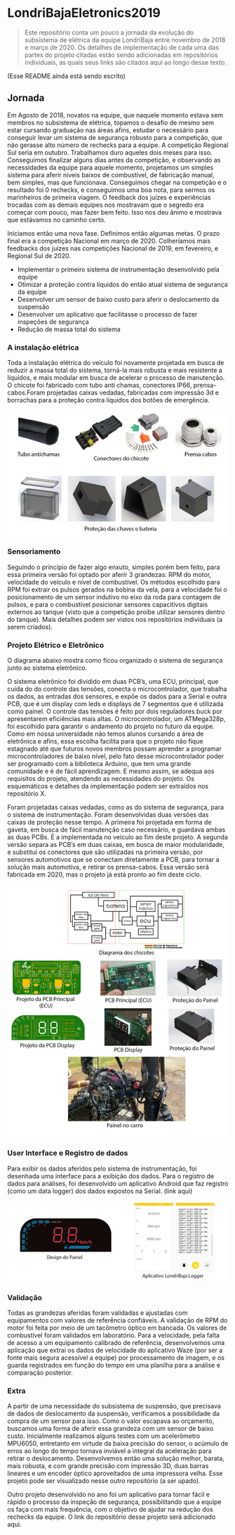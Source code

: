 # LondriBajaEletronics2019

> Este repositório conta um pouco a jornada da evolução do subsistema de elétrica da equipe LondriBaja entre novembro de 2018 e março de 2020. Os detalhes de implementação de cada uma das partes do projeto citadas estão sendo adicionadas em repositórios individuais, as quais seus links são citados aqui ao longo desse texto.

(Esse README ainda está sendo escrito)

## Jornada

Em Agosto de 2018, novatos na equipe, que naquele momento estava sem membros no subsistema de elétrica, topamos o desafio de mesmo sem estar cursando graduação nas áreas afins, estudar o necessário para conseguir levar um sistema de segurança robusto para a competição, que não gerasse alto número de rechecks para a equipe. A competição Regional Sul seria em outubro. Trabalhamos duro aqueles dois meses para isso. Conseguimos finalizar alguns dias antes da competição, e observando as necessidades da equipe para aquele momento, projetamos um simples sistema para aferir níveis baixos de combustível, de fabricação manual, bem simples, mas que funcionava. Conseguimos chegar na competição e o resultado foi 0 rechecks, e conseguimos uma boa nota, para sermos os marinheiros de primeira viagem. O feedback dos juízes e experiências trocadas com as demais equipes nos mostravam que o segredo era começar com pouco, mas fazer bem feito. Isso nos deu ânimo e mostrava que estávamos no caminho certo. 

Iniciamos então uma nova fase. Definimos então algumas metas. O prazo final era a competição Nacional em março de 2020. Colheríamos mais feedbacks dos juízes nas competições Nacional de 2019, em fevereiro, e Regional Sul de 2020.

- Implementar o primeiro sistema de instrumentação desenvolvido pela equipe
- Otimizar a proteção contra líquidos do então atual sistema de segurança da equipe
- Desenvolver um sensor de baixo custo para aferir o deslocamento da suspensão
- Desenvolver um aplicativo que facilitasse o processo de fazer inspeções de segurança
- Redução de massa total do sistema

### A instalação elétrica

Toda a instalação elétrica do veículo foi novamente projetada em busca de reduzir a massa total do sistema, torná-la mais robusta e mais resistente a líquidos, e mais modular em busca de acelerar o processo de manutenção. O chicote foi fabricado  com tubo anti chamas, conectores IP66, prensa-cabos.Foram projetadas caixas vedadas, fabricadas com impressão 3d e borrachas para a proteção contra líquidos dos botões de emergência.

<p align="center"><img src="https://raw.githubusercontent.com/ViniciusGambi/LondriBajaEletronics2019/main/.github/eletric-setup.jpg"></p>

### Sensoriamento

Seguindo o princípio de fazer algo enxuto, simples porém bem feito, para essa primeira versão foi optado por aferir 3 grandezas: RPM do motor, velocidade do veículo e nível de combustível. Os métodos escolhido para RPM foi extrair os pulsos gerados na bobina da vela, para a velocidade foi o posicionamento de um sensor indutivo no eixo da roda para contagem de pulsos, e para o combustível posicionar sensores capacitivos digitais externos ao tanque (visto que a competição proíbe utilizar sensores dentro do tanque). Mais detalhes podem ser vistos nos repositórios individuais (a serem criados).

### Projeto Elétrico e Eletrônico

O diagrama abaixo mostra como ficou organizado o sistema de segurança junto ao sistema eletrônico. 

O sistema eletrônico foi dividido em duas PCB’s, uma ECU, principal, que cuida do do controle das tensões, conecta o microcontrolador, que trabalha os dados, as entradas dos sensores, e expõe os dados para a Serial e outra PCB, que é um display com leds e displays de 7 segmentos que é utilizada como painel. 
O controle das tensões é feito por dois reguladores buck por apresentarem eficiências mais altas. O microcontrolador, um ATMega328p, foi escolhido para garantir o andamento do projeto no futuro da equipe. Como em nossa universidade não temos alunos cursando a área de eletrônica e afins, essa escolha facilita para que o projeto não fique estagnado até que futuros novos membros possam aprender a programar microcontroladores de baixo nível, pelo fato desse microcontrolador poder ser programado com a biblioteca Arduino, que tem uma grande comunidade e é de fácil aprendizagem. E mesmo assim, se adequa aos requisitos do projeto, atendendo as necessidades do projeto. Os esquemáticos e detalhes da implementação podem ser extraídos nos repositório X.

Foram projetadas caixas vedadas, como as do sistema de segurança, para o sistema de instrumentação. Foram desenvolvidas duas versões das caixas de proteção nesse tempo. A primeira foi projetada em forma de gaveta, em busca de fácil manutenção caso necessário, e guardava ambas as duas PCBs. É a implementada no veículo ao fim deste projeto. A segunda versão separa as PCB’s em duas caixas, em busca de maior modularidade, e substitui os conectores que são utilizadas na primeira versão, por sensores automotivos que se conectam diretamente a PCB, para tornar a solução mais automotiva, e retirar os prensa-cabos. Essa versão será fabricada em 2020, mas o projeto já está pronto ao fim deste ciclo. 

<p align="center"><img src="https://raw.githubusercontent.com/ViniciusGambi/LondriBajaEletronics2019/main/.github/eletric-eletronic.jpg"></p>

### User Interface e Registro de dados

Para exibir os dados aferidos pelo sistema de instrumentação, foi desenhada uma interface para a exibição dos dados. Para o registro de dados para análises, foi desenvolvido um aplicativo Android que faz registro (como um data logger) dos dados expostos na Serial. (link aqui)

<p align="center"><img src="https://raw.githubusercontent.com/ViniciusGambi/LondriBajaEletronics2019/main/.github/ui.jpg"></p>

### Validação

Todas as grandezas aferidas foram validadas e ajustadas com equipamentos com valores de referência confiáveis. A validação de RPM do motor foi feita por meio de um tacômetro óptico em bancada. Os valores de combustível foram validados em laboratório. Para a velocidade, pela falta de acesso a um equipamento calibrado de referência, desenvolvemos uma aplicação que extrai os dados de velocidade do aplicativo Waze (por ser a fonte mais segura acessível a equipe) por processamento de imagem, e os guarda registrados em função do tempo em uma planilha para a análise e comparação posterior.

### Extra

A partir de uma necessidade do subsistema de suspensão, que precisava de dados de deslocamento da suspensão, verificamos a possibilidade da compra de um sensor para isso. Como o valor escapava ao orçamento, buscamos uma forma de aferir essa grandeza com um sensor de baixo custo. Inicialmente realizamos alguns testes com um acelerômetro MPU6050, entretanto em virtude da baixa precisão do sensor, o acúmulo de erros ao longo do tempo tornava inviável a integral da aceleração para retirar o deslocamento. Desenvolvemos então uma solução melhor, barata, mais robusta, e com grande precisão com impressão 3D, duas barras lineares e um encoder óptico aproveitados de uma impressora velha. Esse projeto pode ser visualizado nesse outro repositório (a ser upado). 

Outro projeto desenvolvido no ano foi um aplicativo para tornar fácil e rápido o processo da inspeção de segurança, possibilitando que a equipe os faça com mais frequência, com o objetivo de ajudar na redução dos rechecks da equipe. O link do repositório desse projeto será adicionado aqui.
